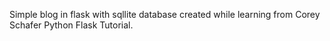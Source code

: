 Simple blog in flask with sqllite database created while learning from Corey Schafer Python Flask Tutorial.